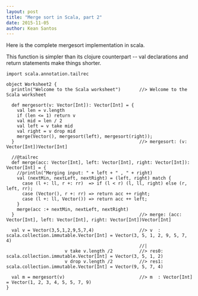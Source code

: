 ```yaml
---
layout: post
title: "Merge sort in Scala, part 2"
date: 2015-11-05
author: Kean Santos
---
```


Here is the complete mergesort implementation in scala.

This function is simpler than its clojure counterpart -- val declarations and return statements make things shorter.

    import scala.annotation.tailrec

    object Worksheet2 {
      println("Welcome to the Scala worksheet")       //> Welcome to the Scala worksheet
      
      def mergesort(v: Vector[Int]): Vector[Int] = {
        val len = v.length
        if (len <= 1) return v
        val mid = len / 2
        val left = v take mid
        val right = v drop mid
        merge(Vector(), mergesort(left), mergesort(right));
      }                                               //> mergesort: (v: Vector[Int])Vector[Int]

      //@tailrec
      def merge(acc: Vector[Int], left: Vector[Int], right: Vector[Int]): Vector[Int] = {
        //println("Merging input: " + left + " , " + right)
        val (nextMin, nextLeft, nextRight) = (left, right) match {
          case (l +: ll, r +: rr)  => if (l < r) (l, ll, right) else (r, left, rr);
          case (Vector(), r +: rr) => return acc ++ right;
          case (l +: ll, Vector()) => return acc ++ left;
        }
        merge(acc :+ nextMin, nextLeft, nextRight)
      }                                               //> merge: (acc: Vector[Int], left: Vector[Int], right: Vector[Int])Vector[Int]

      val v = Vector(3,5,1,2,9,5,7,4)                 //> v  : scala.collection.immutable.Vector[Int] = Vector(3, 5, 1, 2, 9, 5, 7, 4)
                                                      //| 
                          v take v.length /2          //> res0: scala.collection.immutable.Vector[Int] = Vector(3, 5, 1, 2)
                          v drop v.length /2          //> res1: scala.collection.immutable.Vector[Int] = Vector(9, 5, 7, 4)
                          
      val m = mergesort(v)                            //> m  : Vector[Int] = Vector(1, 2, 3, 4, 5, 5, 7, 9)
    }


